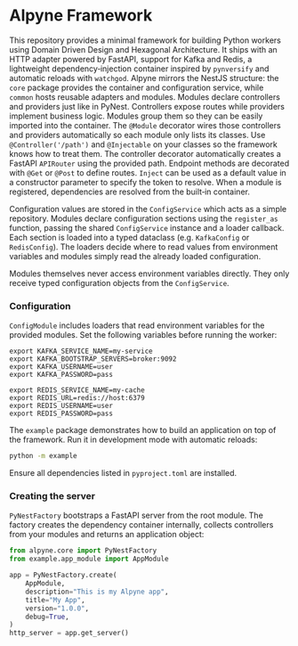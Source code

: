 # Alpyne Framework

This repository provides a minimal framework for building Python workers using
Domain Driven Design and Hexagonal Architecture.  It ships with an HTTP
adapter powered by FastAPI, support for Kafka and Redis, a lightweight
dependency‑injection container inspired by `pynversify` and automatic reloads
with `watchgod`.
Alpyne mirrors the NestJS structure: the `core` package provides the
container and configuration service, while `common` hosts reusable
adapters and modules.
Modules declare controllers and providers just like in PyNest. Controllers expose routes while providers implement business logic. Modules group them so they can be easily imported into the container.
The ``@Module`` decorator wires those controllers and providers automatically so each module only lists its classes. Use ``@Controller('/path')`` and ``@Injectable`` on your classes so the framework knows how to treat them. The controller decorator automatically creates a FastAPI ``APIRouter`` using the provided path. Endpoint methods are decorated with ``@Get`` or ``@Post`` to define routes. ``Inject`` can be used as a default value in a constructor parameter to specify the token to resolve. When a module is registered, dependencies are resolved from the built‑in container.

Configuration values are stored in the `ConfigService` which acts as a simple
repository.  Modules declare configuration sections using the `register_as`
function, passing the shared `ConfigService` instance and a loader callback.
Each section is loaded into a typed dataclass (e.g. `KafkaConfig` or
`RedisConfig`). The loaders decide where to read values from
environment variables and modules simply read the
already loaded configuration.

Modules themselves never access environment variables directly. They only
receive typed configuration objects from the `ConfigService`.

### Configuration

`ConfigModule` includes loaders that read environment variables for the
provided modules.  Set the following variables before running the worker:

```
export KAFKA_SERVICE_NAME=my-service
export KAFKA_BOOTSTRAP_SERVERS=broker:9092
export KAFKA_USERNAME=user
export KAFKA_PASSWORD=pass

export REDIS_SERVICE_NAME=my-cache
export REDIS_URL=redis://host:6379
export REDIS_USERNAME=user
export REDIS_PASSWORD=pass
```

The `example` package demonstrates how to build an application on top of the
framework. Run it in development mode with automatic reloads:

```bash
python -m example
```

Ensure all dependencies listed in `pyproject.toml` are installed.

### Creating the server

`PyNestFactory` bootstraps a FastAPI server from the root module. The factory
creates the dependency container internally, collects controllers from your
modules and returns an application object:

```python
from alpyne.core import PyNestFactory
from example.app_module import AppModule

app = PyNestFactory.create(
    AppModule,
    description="This is my Alpyne app",
    title="My App",
    version="1.0.0",
    debug=True,
)
http_server = app.get_server()
```

